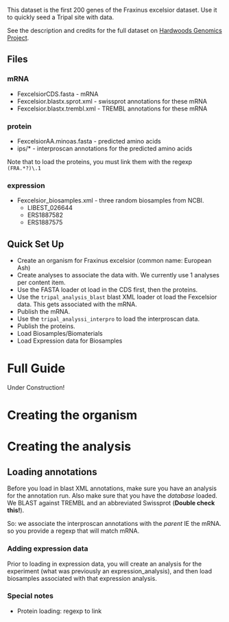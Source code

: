 
This dataset is the first 200 genes of the Fraxinus excelsior dataset.  Use it to quickly seed a Tripal site with data.

See the description and credits for the full dataset on [Hardwoods Genomics Project](https://hardwoodgenomics.org/content/European-Ash).
## Files

### mRNA
* FexcelsiorCDS.fasta - mRNA
* Fexcelsior.blastx.sprot.xml - swissprot annotations for these mRNA
* Fexcelsior.blastx.trembl.xml - TREMBL annotations for these mRNA

### protein
* FexcelsiorAA.minoas.fasta - predicted amino acids
* ips/* - interproscan annotations for the predicted amino acids

Note that to load the proteins, you must link them with the regexp `(FRA.*?)\.1`

### expression
* Fexcelsior_biosamples.xml - three random biosamples from NCBI.
	- LIBEST_026644
	- ERS1887582
	- ERS1887575

## Quick Set Up

* Create an organism for Fraxinus excelsior (common name: European Ash)
* Create analyses to associate the data with.  We currently use 1 analyses per content item.
* Use the FASTA loader ot load in the CDS first, then the proteins.
* Use the `tripal_analysis_blast` blast XML loader ot load the Fexcelsior data.  This gets associated with the mRNA.
* Publish the mRNA.
* Use the `tripal_analyssi_interpro` to load the interproscan data.
* Publish the proteins.
* Load Biosamples/Biomaterials
* Load Expression data for Biosamples


# Full Guide
Under Construction!

# Creating the organism

# Creating the analysis


## Loading annotations
Before you load in blast XML annotations, make sure you have an analysis for the annotation run.  Also make sure that you have the *database* loaded.  We BLAST against TREMBL and an abbreviated Swissprot (**Double check this!**).

So: we associate the interproscan annotations with the *parent* IE the mRNA.  so you provide a regexp that will match mRNA.


### Adding expression data

Prior to loading in expression data, you will create an analysis for the experiment (what was previously an expression_analysis), and then load biosamples associated with that expression analysis.


### Special notes

* Protein loading: regexp to link
